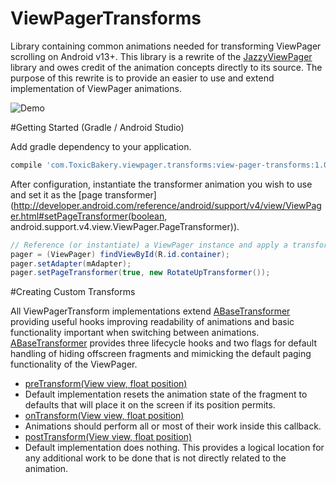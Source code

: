 ViewPagerTransforms
===================

Library containing common animations needed for transforming ViewPager scrolling on Android v13+. This library is a rewrite of the [JazzyViewPager](https://github.com/jfeinstein10/JazzyViewPager) library and owes credit of the animation concepts directly to its source. The purpose of this rewrite is to provide an easier to use and extend implementation of ViewPager animations.

![Demo](http://i.imgur.com/rvhE2ns.gif)

#Getting Started (Gradle / Android Studio)

Add gradle dependency to your application.
```gradle
compile 'com.ToxicBakery.viewpager.transforms:view-pager-transforms:1.0.0@aar'
```

After configuration, instantiate the transformer animation you wish to use and set it as the [page transformer](http://developer.android.com/reference/android/support/v4/view/ViewPager.html#setPageTransformer(boolean, android.support.v4.view.ViewPager.PageTransformer)).

```java
// Reference (or instantiate) a ViewPager instance and apply a transformer
pager = (ViewPager) findViewById(R.id.container);
pager.setAdapter(mAdapter);
pager.setPageTransformer(true, new RotateUpTransformer());
```

#Creating Custom Transforms

All ViewPagerTransform implementations extend [ABaseTransformer](https://github.com/ToxicBakery/ViewPagerTransforms/blob/master/ViewPagerTransformsLibrary/src/com/ToxicBakery/viewpager/transforms/ABaseTransformer.java) providing useful hooks improving readability of animations and basic functionality important when switching between animations. [ABaseTransformer](https://github.com/ToxicBakery/ViewPagerTransforms/blob/master/ViewPagerTransformsLibrary/src/com/ToxicBakery/viewpager/transforms/ABaseTransformer.java) provides three lifecycle hooks and two flags for default handling of hiding offscreen fragments and mimicking the default paging functionality of the ViewPager.

* [preTransform(View view, float position)](https://github.com/ToxicBakery/ViewPagerTransforms/blob/master/ViewPagerTransformsLibrary/src/com/ToxicBakery/viewpager/transforms/ABaseTransformer.java#L42)
 * Default implementation resets the animation state of the fragment to defaults that will place it on the screen if its position permits.
* [onTransform(View view, float position)](https://github.com/ToxicBakery/ViewPagerTransforms/blob/master/ViewPagerTransformsLibrary/src/com/ToxicBakery/viewpager/transforms/ABaseTransformer.java#L14)
 * Animations should perform all or most of their work inside this callback.
* [postTransform(View view, float position)](https://github.com/ToxicBakery/ViewPagerTransforms/blob/master/ViewPagerTransformsLibrary/src/com/ToxicBakery/viewpager/transforms/ABaseTransformer.java#L75)
 * Default implementation does nothing. This provides a logical location for any additional work to be done that is not directly related to the animation.